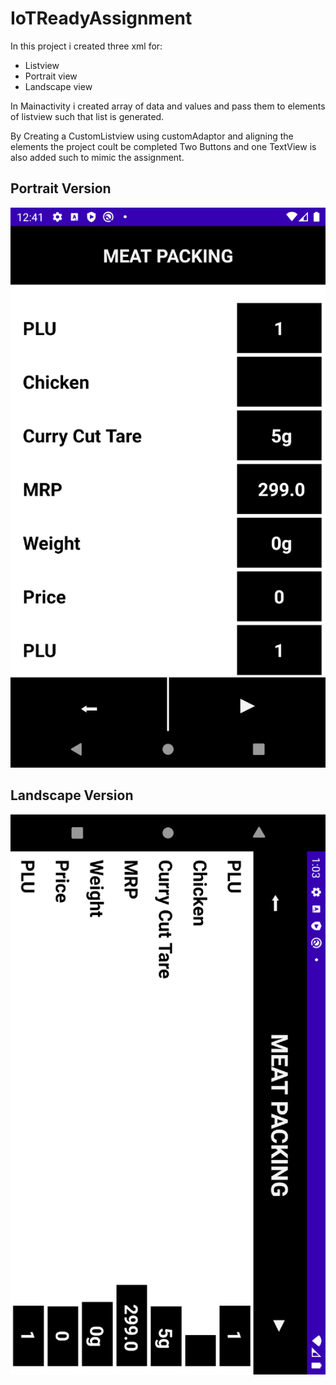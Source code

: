 # IoTReadyAssignment
In this project i created three xml for:
* Listview 
* Portrait view
* Landscape view

In Mainactivity i created array of data and values and pass them to elements of listview such that list is generated.

By Creating a CustomListview using customAdaptor and aligning the elements the project coult be completed
Two Buttons and one TextView is also added such to mimic the assignment.

## Portrait Version
![Portrait](https://github.com/gokulsaraswat/IoTReadyAssgnmentupdate/blob/master/image1.png)

## Landscape Version
![Landscape](https://github.com/gokulsaraswat/IoTReadyAssgnmentupdate/blob/master/portrait1.png)
